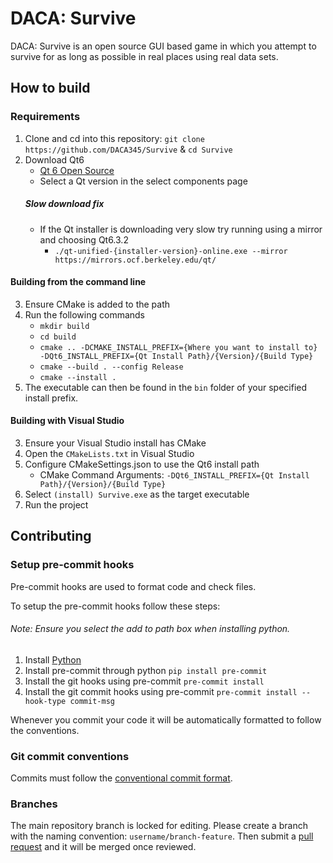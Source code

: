 # DACA: Survive
DACA: Survive is an open source GUI based game in which you attempt to survive for as long as possible in real places using real data sets.

## How to build

### Requirements
1. Clone and cd into this repository: `git clone https://github.com/DACA345/Survive` & `cd Survive`
2. Download Qt6
    - [Qt 6 Open Source](https://www.qt.io/download-qt-installer-oss)
    - Select a Qt version in the select components page
    ##### Slow download fix
    - If the Qt installer is downloading very slow try running using a mirror and choosing Qt6.3.2
        - `./qt-unified-{installer-version}-online.exe --mirror https://mirrors.ocf.berkeley.edu/qt/`

#### Building from the command line
3. Ensure CMake is added to the path
4. Run the following commands
    - `mkdir build`
    - `cd build`
    - `cmake .. -DCMAKE_INSTALL_PREFIX={Where you want to install to} -DQt6_INSTALL_PREFIX={Qt Install Path}/{Version}/{Build Type}`
    - `cmake --build . --config Release`
    - `cmake --install .`
5. The executable can then be found in the `bin` folder of your specified install prefix.

#### Building with Visual Studio
3. Ensure your Visual Studio install has CMake
4. Open the `CMakeLists.txt` in Visual Studio
5. Configure CMakeSettings.json to use the Qt6 install path
    - CMake Command Arguments: `-DQt6_INSTALL_PREFIX={Qt Install Path}/{Version}/{Build Type}`
6. Select `(install) Survive.exe` as the target executable
7. Run the project

## Contributing

### Setup pre-commit hooks
Pre-commit hooks are used to format code and check files.

To setup the pre-commit hooks follow these steps:
###### Note: Ensure you select the add to path box when installing python.
1. Install [Python](https://www.python.org/)
2. Install pre-commit through python `pip install pre-commit`
3. Install the git hooks using pre-commit `pre-commit install`
4. Install the git commit hooks using pre-commit `pre-commit install --hook-type commit-msg`

Whenever you commit your code it will be automatically formatted to follow the conventions.

### Git commit conventions
Commits must follow the [conventional commit format](https://www.conventionalcommits.org/en/v1.0.0/).

### Branches
The main repository branch is locked for editing. Please create a branch with the naming convention: `username/branch-feature`.
Then submit a [pull request](https://github.com/DACA345/Survive/pulls) and it will be merged once reviewed.
